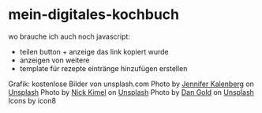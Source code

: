 # mein-digitales-kochbuch
wo brauche ich auch noch javascript:
- teilen button + anzeige das link kopiert wurde
- anzeigen von weitere
- template für rezepte eintränge hinzufügen erstellen

Grafik:
kostenlose Bilder von unsplash.com
Photo by <a href="https://unsplash.com/@jkalen71?utm_content=creditCopyText&utm_medium=referral&utm_source=unsplash">Jennifer Kalenberg</a> on <a href="https://unsplash.com/photos/a-piece-of-cheesecake-on-a-plate-with-a-fork-5EP94mB6Skk?utm_content=creditCopyText&utm_medium=referral&utm_source=unsplash">Unsplash</a>
Photo by <a href="https://unsplash.com/@nickkimel?utm_content=creditCopyText&utm_medium=referral&utm_source=unsplash">Nick Kimel</a> on <a href="https://unsplash.com/photos/egg-and-vegetable-salad-on-white-ceramic-plate-uTT5PK3mXc4?utm_content=creditCopyText&utm_medium=referral&utm_source=unsplash">Unsplash</a>
Photo by <a href="https://unsplash.com/@danielcgold?utm_content=creditCopyText&utm_medium=referral&utm_source=unsplash">Dan Gold</a> on <a href="https://unsplash.com/photos/macro-shot-of-vegetable-lot-4_jhDO54BYg?utm_content=creditCopyText&utm_medium=referral&utm_source=unsplash">Unsplash</a>
Icons by icon8
